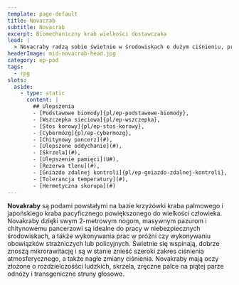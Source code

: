 ```yaml
---
template: page-default
title: Novacrab
subtitle: Novacrab
excerpt: Biomechaniczny krab wielkości dostawczaka
lead: |
  > Novacraby radzą sobie świetnie w środowiskach o dużym ciśnieniu, promieniowaniu lub toksyczności. W misjach solo są bezkonkurencyjni ale ich morfologia nie sprzyja integracji z zespołami mieszanymi. No, chyba że mówimy o Extropii, ale tam nikt nie musi się integrować
headerImage: mid-novacrab-head.jpg
category: ep-pod
tags:
  - rpg
slots:
  aside:
    - type: static
      content: |
        ## Ulepszenia
        - [Podstawowe biomody]{pl/ep-podstawowe-biomody}, 
        - [Wszczepka sieciowa]{pl/ep-wszczepka}, 
        - [Stos korowy]{pl/ep-stos-korowy}, 
        - [Cybermózg]{pl/ep-cybermozg}, 
        - [Chitynowy pancerz](#), 
        - [Ulepszone oddychanie](#), 
        - [Skrzela](#), 
        - [Ulepszenie pamięci](U#), 
        - [Rezerwa tlenu](#), 
        - [Gniazdo zdalnej kontroli]{pl/ep-gniazdo-zdalnej-kontroli}, 
        - [Tolerancja temperatury](#), 
        - [Hermetyczna skorupa](#)
---
```

**Novakraby** są podami powstałymi na bazie krzyżówki kraba palmowego i japońskiego kraba pacyficznego powiększonego do wielkości człowieka. Novakraby dzięki swym 2-metrowym nogom, masywnym pazurom i chitynowemu pancerzowi są idealne do pracy w niebezpiecznych środowiskach, a także wykonywania prac w próżni czy wykonywaniu obowiązków strażniczych lub policyjnych. Świetnie się wspinają, dobrze znoszą mikrorawitację i są w stanie znieść szeroki zakres ciśnienia atmosferycznego, a także nagłe zmiany ciśnienia. Novakraby mają oczy złożone o rozdzielczośści ludzkich, skrzela, zręczne palce na piątej parze odnóży i transgeniczne struny głosowe.
